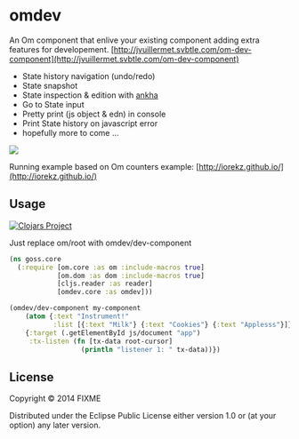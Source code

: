 # omdev

An Om component that enlive your existing component adding extra features for developement.
[http://jvuillermet.svbtle.com/om-dev-component](http://jvuillermet.svbtle.com/om-dev-component)

- State history navigation (undo/redo)
- State snapshot
- State inspection & edition with [ankha](https://github.com/noprompt/ankha)
- Go to State input
- Pretty print (js object & edn) in console
- Print State history on javascript error
- hopefully more to come ...

![](http://i60.tinypic.com/14mgu3p.png)

Running example based on Om counters example: [http://iorekz.github.io/](http://iorekz.github.io/)

## Usage

[![Clojars Project](http://clojars.org/omdev/latest-version.svg)](http://clojars.org/omdev)

Just replace om/root with omdev/dev-component

```clojure
(ns goss.core
  (:require [om.core :as om :include-macros true]
            [om.dom :as dom :include-macros true]
            [cljs.reader :as reader]
            [omdev.core :as omdev]))

(omdev/dev-component my-component
    (atom {:text "Instrument!"
           :list [{:text "Milk"} {:text "Cookies"} {:text "Applesss"}]})
    {:target (.getElementById js/document "app")
     :tx-listen (fn [tx-data root-cursor]
                  (println "listener 1: " tx-data))})
```

## License

Copyright © 2014 FIXME

Distributed under the Eclipse Public License either version 1.0 or (at
your option) any later version.
